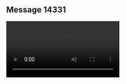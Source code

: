 ## Message 14331



![Video](https://data.iron-swords.co.il/2024/December/07/https://data.iron-swords.co.il/2024/December/07/14331/14331_media.mp4)
